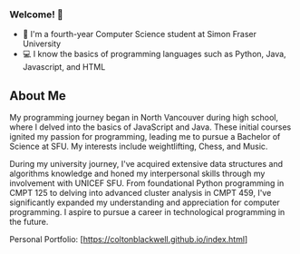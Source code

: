 ### Welcome! 👋

- 🏫 I'm a fourth-year Computer Science student at Simon Fraser University
- 💻 I know the basics of programming languages such as Python, Java, Javascript, and HTML

## About Me

My programming journey began in North Vancouver during high school, where I delved into the basics of JavaScript and Java. These initial courses ignited my passion for programming, leading me to pursue a Bachelor of Science at SFU. My interests include weightlifting, Chess, and Music.


During my university journey, I've acquired extensive data structures and algorithms knowledge and honed my interpersonal skills through my involvement with UNICEF SFU. From foundational Python programming in CMPT 125 to delving into advanced cluster analysis in CMPT 459, I've significantly expanded my understanding and appreciation for computer programming. I aspire to pursue a career in technological programming in the future.

Personal Portfolio: [https://coltonblackwell.github.io/index.html]
